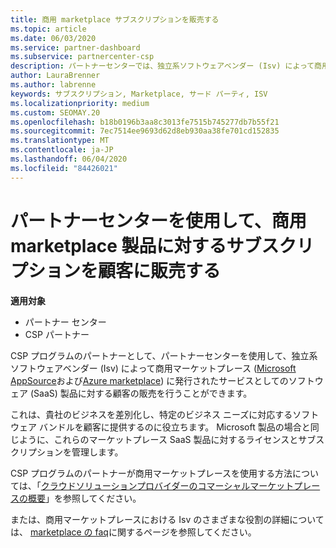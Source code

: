```yaml
---
title: 商用 marketplace サブスクリプションを販売する
ms.topic: article
ms.date: 06/03/2020
ms.service: partner-dashboard
ms.subservice: partnercenter-csp
description: パートナーセンターでは、独立系ソフトウェアベンダー (Isv) によって商用マーケットプレースに公開された SaaS 製品に対する顧客のサブスクリプションを販売する方法について説明します。
author: LauraBrenner
ms.author: labrenne
keywords: サブスクリプション, Marketplace, サード パーティ, ISV
ms.localizationpriority: medium
ms.custom: SEOMAY.20
ms.openlocfilehash: b18b0196b3aa8c3013fe7515b745277db7b55f21
ms.sourcegitcommit: 7ec7514ee9693d62d8eb930aa38fe701cd152835
ms.translationtype: MT
ms.contentlocale: ja-JP
ms.lasthandoff: 06/04/2020
ms.locfileid: "84426021"
---
```

# <a name="use-partner-center-to-sell-customers-subscriptions-to-commercial-marketplace-products"></a>パートナーセンターを使用して、商用 marketplace 製品に対するサブスクリプションを顧客に販売する

**適用対象**

- パートナー センター
- CSP パートナー

CSP プログラムのパートナーとして、パートナーセンターを使用して、独立系ソフトウェアベンダー (Isv) によって商用マーケットプレース ([Microsoft AppSource](https://appsource.microsoft.com/)および[Azure marketplace](https://azuremarketplace.microsoft.com/)) に発行されたサービスとしてのソフトウェア (SaaS) 製品に対する顧客の販売を行うことができます。

これは、貴社のビジネスを差別化し、特定のビジネス ニーズに対応するソフトウェア バンドルを顧客に提供するのに役立ちます。 Microsoft 製品の場合と同じように、これらのマーケットプレース SaaS 製品に対するライセンスとサブスクリプションを管理します。

CSP プログラムのパートナーが商用マーケットプレースを使用する方法については、「[クラウドソリューションプロバイダーのコマーシャルマーケットプレースの概要](csp-commercial-marketplace-overview.md)」を参照してください。

または、商用マーケットプレースにおける Isv のさまざまな役割の詳細については、 [marketplace の faq](https://docs.microsoft.com/azure/marketplace/marketplace-faq-publisher-guide)に関するページを参照してください。
